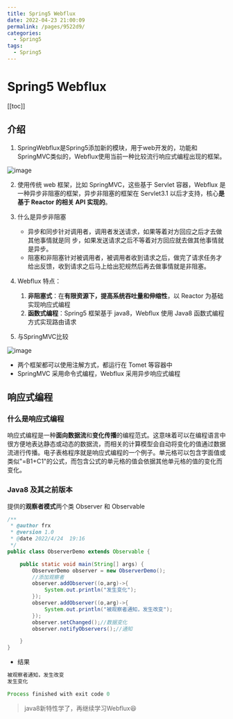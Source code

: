 ```yaml
---
title: Spring5 Webflux
date: 2022-04-23 21:00:09
permalink: /pages/9522d9/
categories:
  - Spring5
tags:
  - Spring5
---
```

# Spring5 Webflux

[[toc]]

## 介绍

1. SpringWebflux是Spring5添加新的模块，用于web开发的，功能和SpringMVC类似的，Webflux使用当前一种比较流行响应式编程出现的框架。

![image](https://cdn.jsdelivr.net/gh/xustudyxu/image-hosting@master/20220423/image.3vx1gy1s2xg0.webp)

2. 使用传统 web 框架，比如 SpringMVC，这些基于 Servlet 容器，Webflux 是一种异步非阻塞的框架，异步非阻塞的框架在 Servlet3.1 以后才支持，核心**是基于 Reactor 的相关 API 实现的**。

3. 什么是异步非阻塞
   + 异步和同步针对调用者，调用者发送请求，如果等着对方回应之后才去做其他事情就是同
     步，如果发送请求之后不等着对方回应就去做其他事情就是异步。
   + 阻塞和非阻塞针对被调用者，被调用者收到请求之后，做完了请求任务才给出反馈，收到请求之后马上给出犯规然后再去做事情就是非阻塞。
4. Webflux 特点：
   1. **非阻塞式**：在**有限资源下，提高系统吞吐量和伸缩性**，以 Reactor 为基础实现响应式编程
   2. **函数式编程**：Spring5 框架基于 java8，Webflux 使用 Java8 函数式编程方式实现路由请求
5. 与SpringMVC比较

![image](https://cdn.jsdelivr.net/gh/xustudyxu/image-hosting@master/20220423/image.3p0804bahdy0.webp)

+ 两个框架都可以使用注解方式，都运行在 Tomet 等容器中
+ SpringMVC 采用命令式编程，Webflux 采用异步响应式编程

## 响应式编程

### 什么是响应式编程

响应式编程是一种**面向数据流**和**变化传播**的编程范式。这意味着可以在编程语言中很方便地表达静态或动态的数据流，而相关的计算模型会自动将变化的值通过数据流进行传播。电子表格程序就是响应式编程的一个例子。单元格可以包含字面值或类似"=B1+C1"的公式，而包含公式的单元格的值会依据其他单元格的值的变化而变化。

### Java8 及其之前版本

提供的**观察者模式**两个类 Observer 和 Observable

```java
/**
 * @author frx
 * @version 1.0
 * @date 2022/4/24  19:16
 */
public class ObserverDemo extends Observable {

    public static void main(String[] args) {
        ObserverDemo observer = new ObserverDemo();
        //添加观察者
        observer.addObserver((o,arg)->{
            System.out.println("发生变化");
        });
        observer.addObserver((o,arg)->{
            System.out.println("被观察者通知，发生改变");
        });
        observer.setChanged();//数据变化
        observer.notifyObservers();//通知

    }
}
```

+ 结果

```java
被观察者通知，发生改变
发生变化

Process finished with exit code 0
```

> java8新特性学了，再继续学习Webflux:satisfied:

